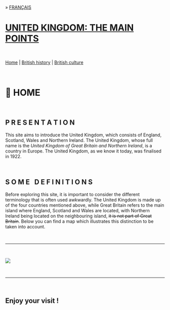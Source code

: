 » [FRANÇAIS](https://marineregnier.github.io/Royaume-Uni/)

# **<ins>UNITED KINGDOM: THE MAIN POINTS</ins>**

&nbsp;

[Home](https://marineregnier.github.io/Royaume-Uni/en) | [British history](https://marineregnier.github.io/Royaume-Uni/en/Histoire) | [British culture](https://marineregnier.github.io/Royaume-Uni/en/Culture)


&nbsp;

# 📍 **HOME**

&nbsp;

## **P R E S E N T A T I O N**

This site aims to introduce the United Kingdom, which consists of England, Scotland, Wales and Northern Ireland. The United Kingdom, whose full name is the _United Kingdom of Great Britain and Northern Ireland_, is a country in Europe. The United Kingdom, as we know it today, was finalised in 1922.

&nbsp;

## **S O M E &nbsp; D E F I N I T I O N S**

Before exploring this site, it is important to consider the different terminology that is often used awkwardly. The United Kingdom is made up of the four countries mentioned above, while Great Britain refers to the main island where England, Scotland and Wales are located, with Northern Ireland being located on the neighbouring island, ~~it is not part of Great Britain~~. Below you can find a map which illustrates this distinction to be taken into account.


&nbsp;

-----------------------------
&nbsp;

![](http://image.noelshack.com/fichiers/2021/37/5/1631895543-carte.png)

&nbsp;

-----------------------------


&nbsp;

## **Enjoy your visit !**

&nbsp;
